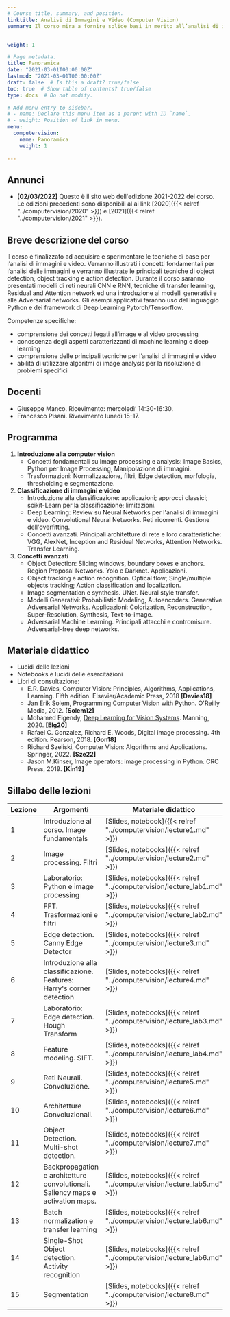 ```yaml
---
# Course title, summary, and position.
linktitle: Analisi di Immagini e Video (Computer Vision)
summary: Il corso mira a fornire solide basi in merito all’analisi di immagini e video e fornire una conoscenza delle principali tecniche di deep learning per il riconoscimento di oggetti e l’individuazione di sequenze rilevanti in un video. 


weight: 1

# Page metadata.
title: Panoramica
date: "2021-03-01T00:00:00Z"
lastmod: "2021-03-01T00:00:00Z"
draft: false  # Is this a draft? true/false
toc: true  # Show table of contents? true/false
type: docs  # Do not modify.

# Add menu entry to sidebar.
# - name: Declare this menu item as a parent with ID `name`.
# - weight: Position of link in menu.
menu: 
  computervision:
    name: Panoramica
    weight: 1
  
---
```


## Annunci

- **[02/03/2022]** Questo è il sito web dell'edizione 2021-2022 del corso. Le edizioni precedenti sono disponibili al ai link [2020]({{< relref "../computervision/2020" >}}) e [2021]({{< relref "../computervision/2021" >}}). 

  




## Breve descrizione del corso


Il corso è finalizzato ad acquisire e sperimentare le tecniche di base per l’analisi di immagini e video. Verranno illustrati i concetti fondamentali per l’analisi delle immagini e verranno illustrate le principali tecniche di object detection, object tracking e action detection. Durante il corso saranno presentati modelli di reti neurali CNN e RNN, tecniche di transfer learning, Residual and Attention network ed una introduzione ai modelli generativi e alle Adversarial networks. Gli esempi applicativi faranno uso del linguaggio Python e dei framework di Deep Learning Pytorch/Tensorflow.

Competenze specifiche:

* comprensione dei concetti legati all’image e al video processing
* conoscenza degli aspetti caratterizzanti di machine learning e deep learning
* comprensione delle principali tecniche per l’analisi di immagini e video
* abilità di utilizzare algoritmi di image analysis per la risoluzione di problemi specifici



## Docenti
- Giuseppe Manco. Ricevimento: mercoledì’ 14:30-16:30. 
- Francesco Pisani. Rivevimento lunedì 15-17.

## Programma

1.	**Introduzione alla computer vision**
	-	Concetti fondamentali su Image processing e analysis: Image Basics, Python per Image Processing, Manipolazione di immagini.
	-	Trasformazioni: Normalizzazione, filtri, Edge detection, morfologia, thresholding e segmentazione.
2.	**Classificazione di immagini e video**
	-	Introduzione alla classificazione: applicazioni; approcci classici; scikit-Learn per la classificazione; limitazioni.
	-	Deep Learning: Review su Neural Networks per l'analisi di immagini e video. Convolutional Neural Networks. Reti ricorrenti. Gestione dell'overfitting.
	-	Concetti avanzati. Principali architetture di rete e loro caratteristiche: VGG, AlexNet, Inception and Residual Networks, Attention Networks. Transfer Learning.
3.	**Concetti avanzati**
	-	Object Detection: Sliding windows, boundary boxes e anchors. Region Proposal Networks. Yolo e Darknet. Applicazioni.
	-	Object tracking e action recognition. Optical flow; Single/multiple objects tracking; Action classification and localization.
	-	Image segmentation e synthesis. UNet. Neural style transfer.
	-	Modelli Generativi: Probabilistic Modeling, Autoencoders. Generative Adversarial Networks. Applicazioni: Colorization, Reconstruction, Super-Resolution, Synthesis, Text-to-image.
	-	Adversarial Machine Learning. Principali attacchi e contromisure. Adversarial-free deep networks.



## Materiale didattico
- Lucidi delle lezioni
- Notebooks e lucidi delle esercitazioni
- Libri di consultazione:
	- E.R. Davies, Computer Vision: Principles, Algorithms, Applications, Learning. Fifth edition. Elsevier/Academic Press, 2018 **[Davies18]**
	- Jan Erik Solem, Programming Computer Vision with Python. O'Reilly Media, 2012. **[Solem12]**
	- Mohamed Elgendy, [Deep Learning for Vision Systems](https://www.manning.com/books/deep-learning-for-vision-systems). Manning, 2020. **[Elg20]**
	- Rafael C. Gonzalez, Richard E. Woods, Digital image processing. 4th edition. Pearson, 2018. **[Gon18]**
	- Richard Szeliski, Computer Vision: Algorithms and Applications. Springer, 2022. **[Sze22]**
	- Jason M.Kinser, Image operators: image processing in Python. CRC Press, 2019. **[Kin19]**
	

## Sillabo delle lezioni


| Lezione | Argomenti                                            | Materiale didattico | Data       |
| ------- | ---------------------------------------------------- | ------------------- | ---------- |
| 1       | Introduzione al corso. Image fundamentals |[Slides, notebook]({{< relref "../computervision/lecture1.md" >}}) |02/03/2022 |
| 2 | Image processing. Filtri |[Slides, notebooks]({{< relref "../computervision/lecture2.md" >}}) |03/03/2022 |
| 3 | Laboratorio: Python e image processing |[Slides, notebooks]({{< relref "../computervision/lecture_lab1.md" >}}) |09/03/2022 |
| 4 | FFT. Trasformazioni e filtri |[Slides, notebooks]({{< relref "../computervision/lecture_lab2.md" >}}) |10/03/2022 |
| 5 | Edge detection. Canny Edge Detector |[Slides, notebooks]({{< relref "../computervision/lecture3.md" >}}) |16/03/2022 |
| 6 | Introduzione alla classificazione. Features: Harry's corner detection |[Slides, notebooks]({{< relref "../computervision/lecture4.md" >}}) |17/03/2022 |
| 7 | Laboratorio: Edge detection. Hough Transform |[Slides, notebooks]({{< relref "../computervision/lecture_lab3.md" >}}) |23/03/2022 |
| 8 | Feature modeling. SIFT. |[Slides, notebooks]({{< relref "../computervision/lecture_lab4.md" >}}) |24/03/2022 |
| 9 | Reti Neurali. Convoluzione. |[Slides, notebooks]({{< relref "../computervision/lecture5.md" >}}) |30/03/2022, 31/03/2022 |
| 10 | Architetture Convoluzionali. |[Slides, notebooks]({{< relref "../computervision/lecture6.md" >}}) |06/04/2022 |
| 11 | Object Detection. Multi-shot detection. |[Slides, notebooks]({{< relref "../computervision/lecture7.md" >}}) |07/04/2022 |
| 12 | Backpropagation e architetture convolutionali. Saliency maps e activation maps. |[Slides, notebooks]({{< relref "../computervision/lecture_lab5.md" >}}) |13/04/2022 |
| 13 | Batch normalization e transfer learning |[Slides, notebooks]({{< relref "../computervision/lecture_lab6.md" >}}) |20/04/2022 |
| 14 | Single-Shot Object detection. Activity recognition |[Slides, notebooks]({{< relref "../computervision/lecture_lab6.md" >}}) |21/04/2022 |
| 15 | Segmentation |[Slides, notebooks]({{< relref "../computervision/lecture8.md" >}}) |27/04/2022, 28/04/2022, 04/05/2022 |

